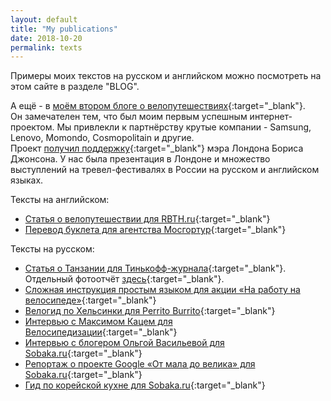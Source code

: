 ```yaml
---
layout: default
title: "My publications"
date: 2018-10-20
permalink: texts
---
```


Примеры моих текстов на русском и английском можно посмотреть на этом сайте в разделе "BLOG".

А ещё - в [моём втором блоге о велопутешествиях](http://2girls2bikes.com){:target="\_blank"}.  
Он замечателен тем, что был моим первым успешным интернет-проектом. Мы привлекли к партнёрству крутые компании - Samsung, Lenovo, Momondo, Cosmopolitain и другие.  
Проект [получил поддержку](https://2girls2bikes.com/mayoroflondon/){:target="\_blank"} мэра Лондона Бориса Джонсона.
У нас была презентация в Лондоне и множество выступлений на тревел-фестивалях в России на русском и английском языках.

Тексты на английском:

- [Статья о велопутешествии для RBTH.ru](https://www.rbth.com/arts/2014/08/30/pedal_power_russian_girls_explore_britain_and_ireland_by_bike_39319.html){:target="\_blank"}
- [Перевод буклета для агентства Мосгортур](https://drive.google.com/file/d/0B-XudFRANjTbR2Z5eDljeS10SWZPem1Lc2EyZ2VyREZ1TnRz/view?usp=sharing){:target="\_blank"}

Тексты на русском:

- [Статья о Танзании для Тинькофф-журнала](https://journal.tinkoff.ru/tanzania/){:target="\_blank"}. Oтдельный фотоотчёт [здесь](https://meetthekosmos.com/tanzania){:target="\_blank"}.
- [Сложная инструкция простым языком для акции «На работу на велосипеде»](https://bike2work.ru/pitstop-diy){:target="\_blank"}
- [Велогид по Хельсинки для Perrito Burrito](https://perito-burrito.com/posts/velo-helsinki){:target="\_blank"}
- [Интервью с Максимом Кацем для Велосипедизации](https://vk.com/velosipedization?w=wall-26516961_27118){:target="\_blank"}
- [Интервью с блогером Ольгой Васильевой для Sobaka.ru](images/texts/olya_03_12.jpg){:target="\_blank"}
- [Репортаж о проекте Google «От мала до велика» для Sobaka.ru](http://www.sobaka.ru/city/internet/81972){:target="\_blank"}
- [Гид по корейской кухне для Sobaka.ru](http://www.sobaka.ru/lifestyle/travel/74126){:target="\_blank"}
